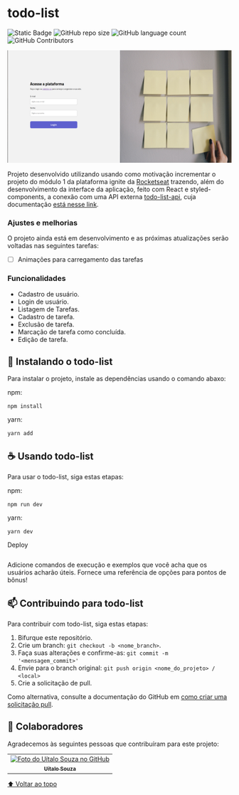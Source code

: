 # todo-list

<!---Esses são exemplos. Veja https://shields.io para outras pessoas ou para personalizar este conjunto de escudos. Você pode querer incluir dependências, status do projeto e informações de licença aqui--->

![Static Badge](https://img.shields.io/badge/status-in_development-yellow?style=for-the-badge)
![GitHub repo size](https://img.shields.io/github/repo-size/uitalorss/todo-list-application?style=for-the-badge)
![GitHub language count](https://img.shields.io/github/languages/count/uitalorss/todo-list-application?style=for-the-badge)
![GitHub Contributors](https://img.shields.io/github/contributors/uitalorss/todo-list-application?style=for-the-badge&color=blue)

<img src="assets/image-readme.png" alt="exemplo imagem">

Projeto desenvolvido utilizando usando como motivação incrementar o projeto do módulo 1 da plataforma ignite da [Rocketseat](https://www.rocketseat.com.br/) trazendo, além do desenvolvimento da interface da aplicação, feito com React e styled-components, a conexão com uma API externa [todo-list-api](https://github.com/uitalorss/todo-list-api), cuja documentação [está nesse link](https://dindin-api-azvd.onrender.com/api-docs).

### Ajustes e melhorias

O projeto ainda está em desenvolvimento e as próximas atualizações serão voltadas nas seguintes tarefas:

- [ ] Animações para carregamento das tarefas

### Funcionalidades

- Cadastro de usuário.
- Login de usuário.
- Listagem de Tarefas.
- Cadastro de tarefa.
- Exclusão de tarefa.
- Marcação de tarefa como concluída.
- Edição de tarefa.

## 🚀 Instalando o todo-list

Para instalar o projeto, instale as dependências usando o comando abaxo:

npm:

```
npm install
```

yarn:

```
yarn add
```

## ☕ Usando todo-list

Para usar o todo-list, siga estas etapas:

npm:

```
npm run dev
```

yarn:

```
yarn dev
```

Deploy

```

```

Adicione comandos de execução e exemplos que você acha que os usuários acharão úteis. Fornece uma referência de opções para pontos de bônus!

## 📫 Contribuindo para todo-list

<!---Se o seu README for longo ou se você tiver algum processo ou etapas específicas que deseja que os contribuidores sigam, considere a criação de um arquivo CONTRIBUTING.md separado--->

Para contribuir com todo-list, siga estas etapas:

1. Bifurque este repositório.
2. Crie um branch: `git checkout -b <nome_branch>`.
3. Faça suas alterações e confirme-as: `git commit -m '<mensagem_commit>'`
4. Envie para o branch original: `git push origin <nome_do_projeto> / <local>`
5. Crie a solicitação de pull.

Como alternativa, consulte a documentação do GitHub em [como criar uma solicitação pull](https://help.github.com/en/github/collaborating-with-issues-and-pull-requests/creating-a-pull-request).

## 🤝 Colaboradores

Agradecemos às seguintes pessoas que contribuíram para este projeto:

<table>
  <tr>
    <td align="center">
      <a href="#">
        <img src="https://avatars.githubusercontent.com/u/15834173?v=4" width="100px;" alt="Foto do Uítalo Souza no GitHub"/><br>
        <sub>
          <b>Uítalo Souza</b>
        </sub>
      </a>
    </td>
  </tr>
</table>

[⬆ Voltar ao topo](#nome-do-projeto)<br>
